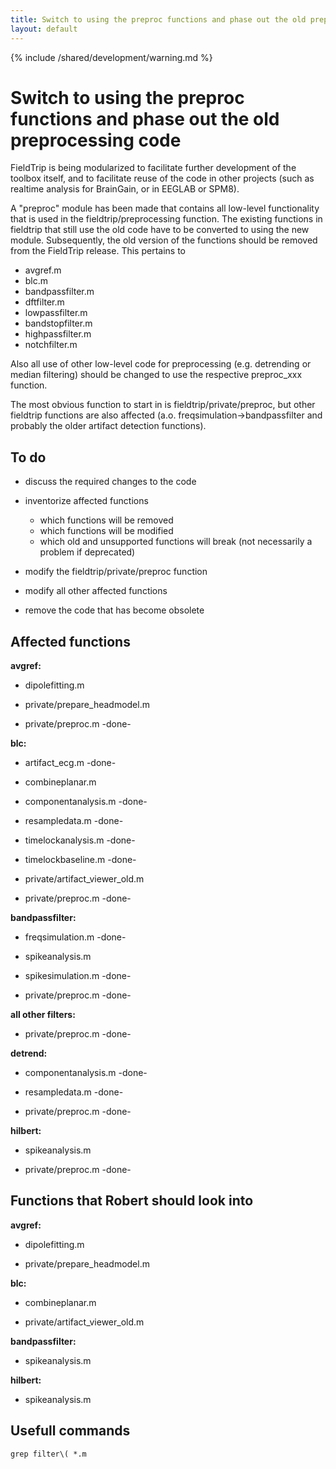 ```yaml
---
title: Switch to using the preproc functions and phase out the old preprocessing code
layout: default
---
```


{% include /shared/development/warning.md %}

# Switch to using the preproc functions and phase out the old preprocessing code

FieldTrip is being modularized to facilitate further development of the toolbox itself, and to facilitate reuse of the code in other projects (such as realtime analysis for BrainGain, or in EEGLAB or SPM8).

A "preproc" module has been made that contains all low-level functionality that is used in the fieldtrip/preprocessing function. The existing functions in fieldtrip that still use the old code have to be converted to using the new module. Subsequently, the old version of the functions should be removed from the FieldTrip release. This pertains to 

*  avgref.m
*  blc.m
*  bandpassfilter.m        
*  dftfilter.m             
*  lowpassfilter.m
*  bandstopfilter.m        
*  highpassfilter.m        
*  notchfilter.m

Also all use of other low-level code for preprocessing (e.g. detrending or median filtering) should be changed to use the respective preproc_xxx function. 

The most obvious function to start in is fieldtrip/private/preproc, but other fieldtrip functions are also affected (a.o. freqsimulation->bandpassfilter and probably the older artifact detection functions).

## To do

*  discuss the required changes to the code

*  inventorize affected functions
    * which functions will be removed
    * which functions will be modified
    * which old and unsupported functions will break (not necessarily a problem if deprecated)

*  modify the fieldtrip/private/preproc function

*  modify all other affected functions

*  remove the code that has become obsolete

## Affected functions

**avgref:**

*  dipolefitting.m

*  private/prepare_headmodel.m

*  private/preproc.m  -done-

**blc:**

*  artifact_ecg.m  -done-

*  combineplanar.m

*  componentanalysis.m -done-

*  resampledata.m -done-

*  timelockanalysis.m -done-

*  timelockbaseline.m -done-

*  private/artifact_viewer_old.m

*  private/preproc.m  -done-

**bandpassfilter:**

*  freqsimulation.m -done-

*  spikeanalysis.m

*  spikesimulation.m -done-

*  private/preproc.m  -done-

**all other filters:**

*  private/preproc.m  -done-

**detrend:**

*  componentanalysis.m -done-

*  resampledata.m -done-

*  private/preproc.m  -done-

**hilbert:**

*  spikeanalysis.m

*  private/preproc.m  -done-

## Functions that Robert should look into

**avgref:**

*  dipolefitting.m

*  private/prepare_headmodel.m

**blc:**

*  combineplanar.m

*  private/artifact_viewer_old.m

**bandpassfilter:**

*  spikeanalysis.m

**hilbert:**

*  spikeanalysis.m

## Usefull commands

    grep filter\( *.m

